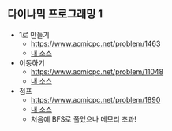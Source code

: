 ## 다이나믹 프로그래밍 1 
- 1로 만들기
    - https://www.acmicpc.net/problem/1463
    - [내 소스](https://github.com/HelloWoori/AlgorithmStudyWithBaekjoon/blob/master/DynamicProgramming_2/MakeOne.cpp)
- 이동하기
    - https://www.acmicpc.net/problem/11048
    - [내 소스](https://github.com/HelloWoori/AlgorithmStudyWithBaekjoon/blob/master/DynamicProgramming_2/Move.cpp)
- 점프
    - https://www.acmicpc.net/problem/1890
    - [내 소스](https://github.com/HelloWoori/AlgorithmStudyWithBaekjoon/blob/master/DynamicProgramming_2/Jump.cpp)
    - 처음에 BFS로 풀었으나 메모리 초과!